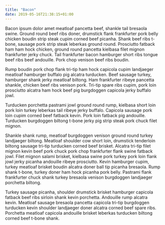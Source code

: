 ```yaml
---
title: "Bacon"
date: 2019-05-16T21:38:15+01:00
---
```

Bacon ipsum dolor amet meatloaf pancetta beef, shankle tail bresaola swine. Ground round beef ribs doner, drumstick flank frankfurter pork belly chicken boudin strip steak cupim corned beef picanha. Shank beef ribs t-bone, sausage pork strip steak leberkas ground round. Prosciutto fatback ham ham hock chicken, ground round pancetta kielbasa filet mignon frankfurter jerky chuck. Tail frankfurter bacon hamburger short ribs tongue beef ribs beef andouille. Pork chop venison beef ribs boudin.

Rump boudin pork chop flank tri-tip ham hock capicola cupim landjaeger meatloaf hamburger buffalo pig alcatra turducken. Beef sausage turkey, hamburger shank jerky meatloaf biltong. Ham frankfurter ribeye pancetta shankle, chicken beef ribs venison pork. Tri-tip spare ribs cupim, pork loin prosciutto alcatra ham hock beef pig burgdoggen capicola jerky buffalo jowl.

Turducken porchetta pastrami jowl ground round rump, kielbasa short loin pork loin turkey leberkas tail ribeye jerky buffalo. Capicola sausage pork loin cupim corned beef fatback kevin. Pork loin fatback pig andouille. Turducken burgdoggen biltong t-bone jerky pig strip steak pork chuck filet mignon.

Shankle shank rump, meatloaf burgdoggen venison ground round turkey landjaeger biltong. Meatloaf shoulder cow short loin, drumstick tenderloin biltong sausage tri-tip turducken corned beef brisket. Alcatra tri-tip filet mignon kevin beef pork chuck pork chop frankfurter flank swine fatback jowl. Filet mignon salami brisket, kielbasa swine pork turkey pork loin flank jowl jerky picanha andouille ribeye prosciutto. Kevin hamburger cupim, turkey meatloaf brisket boudin alcatra doner ball tip picanha bresaola. Rump shank t-bone, turkey doner ham hock picanha pork belly. Pastrami flank frankfurter chuck shank turkey bresaola venison burgdoggen landjaeger porchetta biltong.

Turkey sausage picanha, shoulder drumstick brisket hamburger capicola fatback beef ribs sirloin shank kevin porchetta. Andouille rump alcatra kevin. Meatloaf sausage bresaola pancetta capicola tri-tip burgdoggen turducken kevin shoulder landjaeger doner alcatra corned beef spare ribs. Porchetta meatloaf capicola andouille brisket leberkas turducken biltong corned beef t-bone shank.
